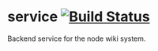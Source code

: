 service [![Build Status](https://travis-ci.org/node-wiki/service.png?branch=develop)](https://travis-ci.org/node-wiki/service)
=======

Backend service for the node wiki system.

